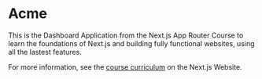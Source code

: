 # Acme

This is the Dashboard Application from the Next.js App Router Course to learn the foundations of Next.js and building fully functional websites, using all the lastest features.

For more information, see the [course curriculum](https://nextjs.org/learn) on the Next.js Website.
